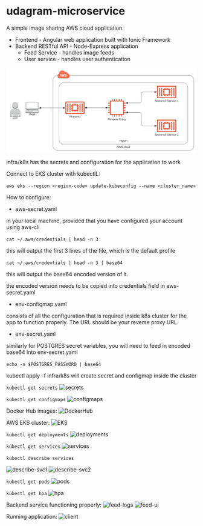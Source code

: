 # udagram-microservice

A simple image sharing AWS cloud application.


* Frontend - Angular web application built with Ionic Framework
* Backend RESTful API - Node-Express application
    * Feed Service - handles image feeds 
    * User service - handles user authentication
  
![arch](images/architecture.png)
  
  
infra/k8s has the secrets and configuration for the application to work


Connect to EKS cluster with kubectlL:

```aws eks --region <region-code> update-kubeconfig --name <cluster_name>```

How to configure:

* aws-secret.yaml 

in your local machine, provided that you have configured your account using aws-cli

```cat ~/.aws/credentials | head -n 3``` 

this will output the first 3 lines of the file, which is the default profile

```cat ~/.aws/credentials | head -n 3 | base64```

this will output the base64 encoded version of it.

the encoded version needs to be copied into credentials field in aws-secret.yaml

* env-configmap.yaml 

consists of all the configuration that is required inside k8s cluster for the app to function properly. The URL should be your reverse proxy URL.


* env-secret.yaml

similarly for POSTGRES secret variables, you will need to feed in encoded base64 into env-secret.yaml

```echo -n $POSTGRES_PASSWORD | base64``` 

kubectl apply -f infra/k8s will create secret and configmap inside the cluster

```kubectl get secrets```
![secrets](images/kubectl-secrets.png)

```kubectl get configmaps```
![configmaps](images/kubectl-configmaps.png)

  
Docker Hub images:
![DockerHub](images/docker-hub.png)

AWS EKS cluster:
![EKS](images/eks-cluster.png)

  
```kubectl get deployments```
![deployments](images/kubectl-deployments.png)


```kubectl get services```
![services](images/kubectl-services.png)



```kubectl describe services```

![describe-svc1](images/kubectl-describe-services-1.png)
![describe-svc2](images/kubectl-describe-services-2.png)



```kubectl get pods```
![pods](images/kubectl-pods.png)



```kubectl get hpa```
![hpa](images/kubectl-hpa.png)


Backend service functioning properly:
![feed-logs](images/kubectl-feed-logs.png)
![feed-ui](images/feed-api-aws.png)

Running application:
![client](images/udagram-ui.png)

  
